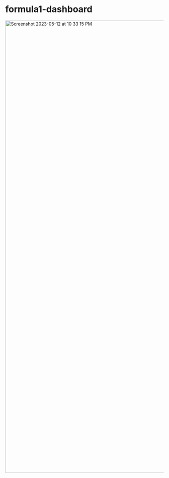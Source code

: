 # formula1-dashboard
<img width="1440" alt="Screenshot 2023-05-12 at 10 33 15 PM" src="https://github.com/NaitikR/formula1-dashboard/assets/53571359/b8b73492-c3d5-45a5-8f67-cd1c3e2a0925">
